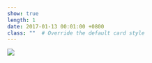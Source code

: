 ```yaml
---
show: true
length: 1
date: 2017-01-13 00:01:00 +0800
class: ""  # Override the default card style
---
```

<div>
<img src="{{ 'assets/images/badges/CUHK-Z.png' | relative_url }}" class="img-fluid rounded" >
</div>